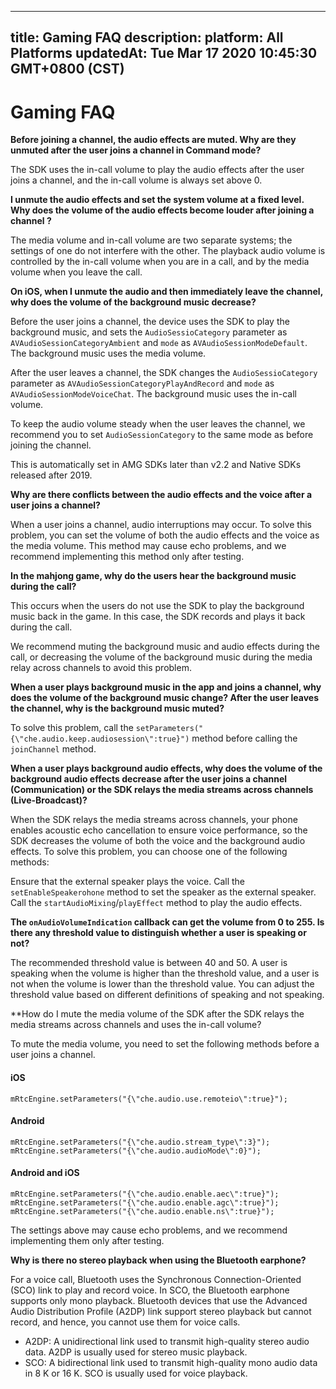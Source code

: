 
---
title: Gaming FAQ
description: 
platform: All Platforms
updatedAt: Tue Mar 17 2020 10:45:30 GMT+0800 (CST)
---
# Gaming FAQ
**Before joining a channel, the audio effects are muted. Why are they unmuted after the user joins a channel in Command mode?**

The SDK uses the in-call volume to play the audio effects after the user joins a channel, and the in-call volume is always set above 0.

**I unmute the audio effects and set the system volume at a fixed level. Why does the volume of the audio effects become louder after joining a channel ?**

The media volume and in-call volume are two separate systems; the settings of one do not interfere with the other. The playback audio volume is controlled by the in-call volume when you are in a call, and by the media volume when you leave the call.

**On iOS, when I unmute the audio and then immediately leave the channel, why does the volume of the background music decrease?**

Before the user joins a channel, the device uses the SDK to play the background music, and sets the `AudioSessioCategory` parameter as `AVAudioSessionCategoryAmbient` and `mode` as `AVAudioSessionModeDefault`. The background music uses the media volume.

After the user leaves a channel, the SDK changes the `AudioSessioCategory` parameter as `AVAudioSessionCategoryPlayAndRecord` and `mode` as `AVAudioSessionModeVoiceChat`. The background music uses the in-call volume.

To keep the audio volume steady when the user leaves the channel, we recommend you to set `AudioSessionCategory` to the same mode as before joining the channel. 

<div class="alert note">This is automatically set in AMG SDKs later than v2.2 and Native SDKs released after 2019.</div>

**Why are there conflicts between the audio effects and the voice after a user joins a channel?**

When a user joins a channel, audio interruptions may occur. To solve this problem, you can set the volume of both the audio effects and the voice as the media volume. This method may cause echo problems, and we recommend implementing this method only after testing.

**In the mahjong game, why do the users hear the background music during the call?**

This occurs when the users do not use the SDK to play the background music back in the game. In this case, the SDK records and plays it back during the call.

We recommend muting the background music and audio effects during the call, or decreasing the volume of the background music during the media relay across channels to avoid this problem.

**When a user plays background music in the app and joins a channel, why does the volume of the background music change? After the user leaves the channel, why is the background music muted?**

To solve this problem, call the `setParameters("{\"che.audio.keep.audiosession\":true}")` method before calling the `joinChannel` method.

**When a user plays background audio effects, why does the volume of the background audio effects decrease after the user joins a channel (Communication) or the SDK relays the media streams across channels (Live-Broadcast)?**

When the SDK relays the media streams across channels, your phone enables acoustic echo cancellation to ensure voice performance, so the SDK decreases the volume of both the voice and the background audio effects. To solve this problem, you can choose one of the following methods:

Ensure that the external speaker plays the voice. Call the `setEnableSpeakerohone` method to set the speaker as the external speaker.
Call the `startAudioMixing`/`playEffect` method to play the audio effects.

**The `onAudioVolumeIndication` callback can get the volume from 0 to 255. Is there any threshold value to distinguish whether a user is speaking or not?**

The recommended threshold value is between 40 and 50. A user is speaking when the volume is higher than the threshold value, and a user is not when the volume is lower than the threshold value. You can adjust the threshold value based on different definitions of speaking and not speaking.

**How do I mute the media volume of the SDK after the SDK relays the media streams across channels and uses the in-call volume?

To mute the media volume, you need to set the following methods before a user joins a channel.

#### iOS

`mRtcEngine.setParameters("{\"che.audio.use.remoteio\":true}");`

#### Android

`mRtcEngine.setParameters("{\"che.audio.stream_type\":3}");`
`mRtcEngine.setParameters("{\"che.audio.audioMode\":0}");`

#### Android and iOS

`mRtcEngine.setParameters("{\"che.audio.enable.aec\":true}");`
`mRtcEngine.setParameters("{\"che.audio.enable.agc\":true}");`
`mRtcEngine.setParameters("{\"che.audio.enable.ns\":true}");`

<div class="alert note">The settings above may cause echo problems, and we recommend implementing them only after testing.</div>

**Why is there no stereo playback when using the Bluetooth earphone?**

For a voice call, Bluetooth uses the Synchronous Connection-Oriented (SCO) link to play and record voice. In SCO, the Bluetooth earphone supports only mono playback. Bluetooth devices that use the Advanced Audio Distribution Profile (A2DP) link support stereo playback but cannot record, and hence, you cannot use them for voice calls.

- A2DP: A unidirectional link used to transmit high-quality stereo audio data. A2DP is usually used for stereo music playback.
- SCO: A bidirectional link used to transmit high-quality mono audio data in 8 K or 16 K. SCO is usually used for voice playback.
